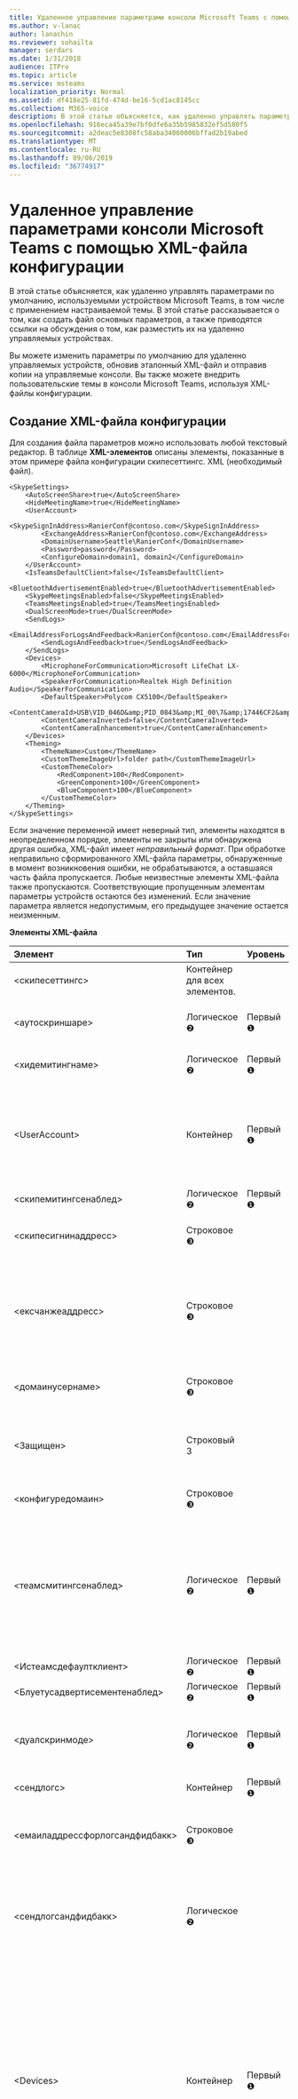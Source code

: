 ```yaml
---
title: Удаленное управление параметрами консоли Microsoft Teams с помощью XML-файла конфигурации
ms.author: v-lanac
author: lanachin
ms.reviewer: sohailta
manager: serdars
ms.date: 1/31/2018
audience: ITPro
ms.topic: article
ms.service: msteams
localization_priority: Normal
ms.assetid: df418e25-81fd-474d-be16-5cd1ac8145cc
ms.collection: M365-voice
description: В этой статье объясняется, как удаленно управлять параметрами по умолчанию, используемыми устройством Microsoft Teams, в том числе с применением настраиваемой темы.
ms.openlocfilehash: 916eca45a39e7bf0dfe6a35b5985832ef5d580f5
ms.sourcegitcommit: a2deac5e8308fc58aba34060006bffad2b19abed
ms.translationtype: MT
ms.contentlocale: ru-RU
ms.lasthandoff: 09/06/2019
ms.locfileid: "36774917"
---
```

# <a name="manage-a-microsoft-teams-rooms-console-settings-remotely-with-an-xml-configuration-file"></a>Удаленное управление параметрами консоли Microsoft Teams с помощью XML-файла конфигурации

В этой статье объясняется, как удаленно управлять параметрами по умолчанию, используемыми устройством Microsoft Teams, в том числе с применением настраиваемой темы. В этой статье рассказывается о том, как создать файл основных параметров, а также приводятся ссылки на обсуждения о том, как разместить их на удаленно управляемых устройствах.
  
Вы можете изменить параметры по умолчанию для удаленно управляемых устройств, обновив эталонный XML-файл и отправив копии на управляемые консоли. Вы также можете внедрить пользовательские темы в консоли Microsoft Teams, используя XML-файлы конфигурации.
  
## <a name="create-an-xml-configuration-file"></a>Создание XML-файла конфигурации

Для создания файла параметров можно использовать любой текстовый редактор. В таблице **XML-элементов** описаны элементы, показанные в этом примере файла конфигурации скипесеттингс. XML (необходимый файл).
  
```
<SkypeSettings>
    <AutoScreenShare>true</AutoScreenShare>
    <HideMeetingName>true</HideMeetingName>
    <UserAccount>
        <SkypeSignInAddress>RanierConf@contoso.com</SkypeSignInAddress>
        <ExchangeAddress>RanierConf@contoso.com</ExchangeAddress>
        <DomainUsername>Seattle\RanierConf</DomainUsername>
        <Password>password</Password>
        <ConfigureDomain>domain1, domain2</ConfigureDomain>
    </UserAccount>
    <IsTeamsDefaultClient>false</IsTeamsDefaultClient>
    <BluetoothAdvertisementEnabled>true</BluetoothAdvertisementEnabled>
    <SkypeMeetingsEnabled>false</SkypeMeetingsEnabled>
    <TeamsMeetingsEnabled>true</TeamsMeetingsEnabled>
    <DualScreenMode>true</DualScreenMode>
    <SendLogs>
        <EmailAddressForLogsAndFeedback>RanierConf@contoso.com</EmailAddressForLogsAndFeedback>
        <SendLogsAndFeedback>true</SendLogsAndFeedback>
    </SendLogs>
    <Devices>
        <MicrophoneForCommunication>Microsoft LifeChat LX-6000</MicrophoneForCommunication>
        <SpeakerForCommunication>Realtek High Definition Audio</SpeakerForCommunication>
        <DefaultSpeaker>Polycom CX5100</DefaultSpeaker>
        <ContentCameraId>USB\VID_046D&amp;PID_0843&amp;MI_00\7&amp;17446CF2&amp;0&amp;0000</ContentCameraId>
        <ContentCameraInverted>false</ContentCameraInverted>
        <ContentCameraEnhancement>true</ContentCameraEnhancement>
    </Devices>
    <Theming>
        <ThemeName>Custom</ThemeName>
        <CustomThemeImageUrl>folder path</CustomThemeImageUrl>
        <CustomThemeColor>
            <RedComponent>100</RedComponent>
            <GreenComponent>100</GreenComponent>
            <BlueComponent>100</BlueComponent>
        </CustomThemeColor>
    </Theming>
</SkypeSettings>
```

Если значение переменной имеет неверный тип, элементы находятся в неопределенном порядке, элементы не закрыты или обнаружена другая ошибка, XML-файл имеет *неправильный формат*. При обработке неправильно сформированного XML-файла параметры, обнаруженные в момент возникновения ошибки, не обрабатываются, а оставшаяся часть файла пропускается. Любые неизвестные элементы XML-файла также пропускаются. Соответствующие пропущенным элементам параметры устройств остаются без изменений. Если значение параметра является недопустимым, его предыдущее значение остается неизменным.
  
**Элементы XML-файла**

|Элемент|Тип|Уровень|Использование|
|:--- |:--- |:--- |:--- |
|\<скипесеттингс\> |Контейнер для всех элементов. ||Обязательный. |
| \<аутоскриншаре\>  |Логическое &#x2777;  |Первый &#x2776;  | Если имеет значение "true", включается функция автоматической демонстрации экрана.  |
|\<хидемитингнаме\> |Логическое &#x2777;  |Первый &#x2776;  |Если имеет значение "true", названия собраний скрываются. |
|\<UserAccount\> |Контейнер |Первый &#x2776;  |Контейнер для параметров учетных данных. Адрес для входа, адрес Exchange или адрес электронной почты обычно совпадают, например Раниерконф<span></span>@contoso. com. |
|\<скипемитингсенаблед\>  |Логическое &#x2777;  |Первый &#x2776;  |По умолчанию данная возможность включена. |
|\<скипесигнинаддресс\> |Строковое &#x2778;  ||Имя для входа для учетной записи SfB или устройства рабочей группы на консоли. |
|\<ексчанжеаддресс\> |Строковое &#x2778;  ||Имя для входа для учетной записи устройства Exchange консоли. Если аргумент "Ексчанжеаддресс" опущен, то Скипесигнинаддресс не будет использоваться автоматически. |
|\<домаинусернаме\> |Строковое &#x2778;  ||Домен и имя пользователя устройства консоли, например Seattle\RanierConf. |
|\<Защищен\> |Строковый 3  || Параметр пароля содержит пароль, используемый для входа в учетной записи устройства Skype для бизнеса.   |
| \<конфигуредомаин\>  |Строковое &#x2778;  ||Можно указать список доменов, разделенных запятыми. |
|\<теамсмитингсенаблед\> |Логическое &#x2777;  |Первый &#x2776;  |По умолчанию данная возможность отключена. <br/> <br/> XML-файл считается неправильно сформированным, если \<оба\> скипемитингсенаблед\<и\> теамсмитингсенаблед отключены, но вы можете одновременно включить оба параметра. |
|\<Истеамсдефаултклиент> |Логическое &#x2777;  |Первый &#x2776;  |По умолчанию данная возможность отключена. |
|\<Блуетусадвертисементенаблед> |Логическое &#x2777;  |Первый &#x2776;  |По умолчанию данная возможность включена. |
|\<дуалскринмоде\>  |Логическое &#x2777;  |Первый &#x2776;  |Если установлено значение true, включен режим двойного экрана. В противном случае устройство использует один режим экрана. |
|\<сендлогс\> |Контейнер |Первый &#x2776;  ||
|\<емаиладдрессфорлогсандфидбакк\> |Строковое &#x2778;  || Задает дополнительный адрес электронной почты, на который можно отправлять журналы при появлении окна "Обратная связь". |
|\<сендлогсандфидбакк\> |Логическое &#x2777;  || Если имеет значение "true", журналы отправляются администратору. Если имеет значение "false", администратору отправляются только отзывы, но не журналы.  |
| \<Devices\>  |Контейнер |Первый &#x2776;  | Имена подключенных звуковых устройств в дочерних элементах совпадают со значениями, перечисленными в приложении "Диспетчер устройств". В конфигурации могут содержаться устройства, отсутствующие в системе, например звуковые или видеоустройства, которые на данный момент не подключены к консоли. В таких случаях конфигурация для соответствующих устройств будет сохранена.  |
|\<микрофонефоркоммуникатион\> |Строковое &#x2778;  ||Задает микрофон, используемый в качестве записывающего устройства на Конференции. |
|\<спеакерфоркоммуникатион\> |Строковое &#x2778;  ||Устройство, которое будет использоваться в качестве динамика для конференц-связи. Этот параметр используется для настройки устройства динамика, используемого в звонке. |
|\<дефаултспеакер\> |Строковое &#x2778;  ||Устройство, которое будет использоваться для воспроизведения звука от источника HDMI.  |
|\<Контенткамераид>  | Строковое &#x2778;  | | Определите путь к экземпляру камеры, настроенного в комнате, чтобы предоставить доступ к аналоговой доске на собрании. Посмотрите [, как найти путь к экземпляру USB на камере содержимого](#locate-the-content-camera-usb-instance-path).|
|\<Контенткамераинвертед>  | Логическое &#x2777; | | Укажите, нужно ли физическая установка камеры содержимого на перевернутую камеру. Для камер содержимого, поддерживающих автоматический поворот, укажите значение ложь. |
|\<Контенткамераенханцемент>  | Логическое &#x2777; | |Если задано значение true (значение по умолчанию), изображение камеры с содержимым будет иметь цифровую различный вид: выделена грань доски и выбрано подходящее масштабирование, линии рукописного ввода увеличены, а человек, который пишет на доске, становится прозрачным.  <br><br> Задайте значение false, если вы хотите отправить необработанный видеоканал для участников собрания, когда доска не отображается с помощью пера и, вместо этого, используется для отображения клейких записок, афишй и других файлов мультимедиа.  |
| \<Темы\>  |Контейнер |Первый &#x2776;  |Одной из функций, которые можно применить к XML-файлу, является настраиваемая тема для вашей организации. Вы можете указать имя темы, фоновое изображение и цвет. |
|\<семенаме\> |Строковое &#x2778;  || Используется для идентификации темы на клиенте. Параметру "Theme Name" (Имя темы) можно присвоить значение "Default" (По умолчанию) (одна из встроенных тем) или "Custom" (Другая). <br/>  Для настраиваемых имен тем всегда используется имя *Custom*. Пользовательский интерфейс клиента можно задать на консоли по умолчанию или на один из предварительных наборов, но использование настраиваемой темы должно быть установлено администратором удаленно. <br/>  Доступны следующие встроенные темы:  <br/>  "Default" (По умолчанию) <br/>  "Blue Wave" (Голубая волна) <br/>  "Digital Forest" (Цифровой лес) <br/>  "Dreamcatcher" (Ловец снов) <br/>  "Limeade" (Лайм) <br/>  "Pixel Perfect" (Пиксельное совершенство) <br/>  "Roadmap" (Дорожная карта) <br/>  "Sunset" (Закат) <br/>  Чтобы отключить текущую тему, используйте для Семенаме значение "нет темы".  |
|\<кустомсемеимажеурл\> |Строковое &#x2778;  ||Обязательный для настраиваемой темы, в противном случае — необязательный.   |Дополнительные сведения о настраиваемых рисунках темы можно найти в разделе [пользовательские изображения тем](xml-config-file.md#Themes) .
|\<кустомсемеколор\> |Контейнер ||Контейнер для значений \<редкомпонент\>, \<гринкомпонент\>и \<блуекомпонент\> . Эти значения необходимы для настраиваемой темы. |
|\<редкомпонент\> |Байт (0–255) ||Представляет значение компонента красного цвета. |
|\<гринкомпонент\> |Байт (0–255) ||Представляет значение компонента зеленого цвета. |
|\<блуекомпонент\> |Байт (0–255) ||Представляет значение компонента синего цвета. |
| | | |

&#x2776; все элементы первого уровня являются необязательными. Если элемент первого уровня опущен, все его дочерние параметры на устройстве остаются без изменений.
  
&#x2777; логический флаг может принимать значения "истина", "ложь", "0" или "1". Если значение аргумента "логические" или "числовые значения" не задано, можно отобразить XML-формат неправильно и запретить изменение параметров.
  
&#x2778; если строковый параметр указан и пуст, а пустое значение, параметр на устройстве очищается.
  
## <a name="manage-console-settings-with-an-xml-configuration-file"></a>Управление параметрами консоли с помощью XML-файла конфигурации

При запуске консоль Microsoft Teams, если она обнаруживает XML-файл с именем Скипесеттингс. XML `C:\Users\Skype\AppData\Local\Packages\Microsoft.SkypeRoomSystem_8wekyb3d8bbwe\LocalState`, будет применять параметры конфигурации, заданные XML-файлом, а затем удаляет XML-файл.
  
В зависимости от количества устройств Microsoft Teams, имеющихся в Организации, и того, как вы выбираете управление для их настройки, существует несколько способов размещения XML-файла конфигурации. После принудительной передачи файла на консоль необходимо перезапустить ее для обработки изменений. После успешной обработки XML-файл конфигурации удаляется. Методы управления, предлагаемые для устройств Microsoft Teams, рассматриваются в следующих случаях:
  
- [Настройка групповой политики для комнат Microsoft Teams](room-systems-v2-operations.md#GroupPolicy)
- [Удаленное управление с помощью PowerShell](room-systems-v2-operations.md#RemotePS) и [Настройка элемента файла](https://technet.microsoft.com/library/cc772536%28v=ws.11%29.aspx)

Вы можете использовать любой из этих способов при условии, что он позволяет передавать файлы и перезапускать устройство консоли. Файл должен быть доступен для чтения, доступен для записи и может быть удален с помощью учетной записи локального пользователя устройства. Желательно, владелец и у него есть полные привилегии, предоставленные этому пользователю. Если разрешения на доступ к файлам заданы неправильно, программное обеспечение не может применить параметры, может не выполнить удаление файла после успешной обработки и даже может привести к аварийному завершению работы.
  
## <a name="custom-theme-images"></a>Изображения настраиваемых тем

<a name="Themes"> </a>

Файл изображения темы должен быть помещен в`C:\Users\Skype\AppData\Local\Packages\Microsoft.SkypeRoomSystem_8wekyb3d8bbwe\LocalState` папку. Введите имя файла и расширение в переменной \<кустомсемеимажеурл.\>
  
Файл изображения должен располагаться в точности 3840X1080 пикселей и иметь один из следующих форматов файлов: JPG, JPEG, PNG и BMP. Если в вашей организации требуется настраиваемое изображение, в конструкторе графики можно использовать [шаблон Photoshop с пользовательскими темами](https://go.microsoft.com/fwlink/?linkid=870441). В нем содержится дополнительная информация о том, где следует размещать различные элементы в изображении темы и какие области появляются на консолях и экранах.
  
Изображение темы будет распознаваться только после того, как XML-файл конфигурации обновится при запуске устройства. После обработки и удаления нового XML-файла графический файл темы удаляется из каталога.
  
## <a name="locate-the-content-camera-usb-instance-path"></a>Найдите путь к экземпляру USB на камере содержимого

Чтобы найти путь к экземпляру, выполните указанные ниже действия.

1. Перейдите в раздел Параметры Windows на консоли комнаты Microsoft Teams.
2. Введите пароль администратора.
3. В командной строке введите `devmgmt.msc` "чтобы открыть диспетчер устройств".
4. В **диспетчере устройств**просмотрите узел **устройства обработки изображений** и найдите камеру.
5. Щелкните камеру правой кнопкой мыши и выберите пункт **Свойства**.
6. Откройте вкладку **сведения** и в раскрывающемся списке найдите свойство **путь к экземпляру устройства** .
7. Показанное значение — путь к экземпляру устройства, который необходимо установить в XML-файле конфигурации. При указании пути в XML замените амперсанд (&) на `&amp;`.

## <a name="see-also"></a>См. также

[Камеры содержимого](content-camera.md)

[Управление приложением "Комнаты Microsoft Teams"](skype-room-systems-v2.md)

[Настройка элемента файла](https://technet.microsoft.com/library/cc772536%28v=ws.11%29.aspx)
